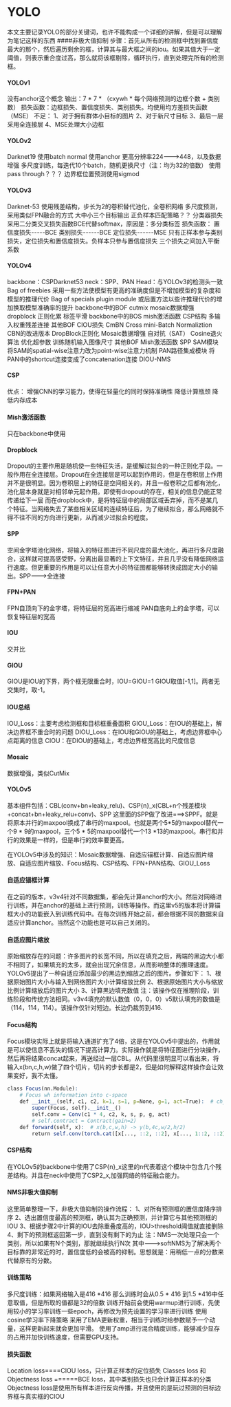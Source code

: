# YOLO
本文主要记录YOLO的部分关键词，也许不能构成一个详细的讲解，但是可以理解为笔记这样的东西
####非极大值抑制
步骤：首先从所有的检测框中找到置信度最大的那个，然后遍历剩余的框，计算其与最大框之间的iou。如果其值大于一定阈值，则表示重合度过高，那么就将该框剔除，循环执行，直到处理完所有的检测框。
#### YOLOv1
没有anchor这个概念
输出：7 * 7 * （cxywh * 每个网络预测的边框个数 + 类别数）
损失函数：边框损失、置信度损失、类别损失。均使用均方差损失函数（MSE）
不足：
1、对于拥有群体小目标的图片
2、对于新尺寸目标
3、最后一层采用全连接层
4、MSE处理大小边框
#### YOLOv2
Darknet19
使用batch normal
使用anchor
更高分辨率224--->448，以及数据增强
多尺度训练，每迭代10个batch，随机更换尺寸（注：均为32的倍数）
使用pass through？？？
边界框位置预测使用sigmod
#### YOLOv3
Darknet-53
使用残差结构，步长为2的卷积替代池化，全卷积网络
多尺度预测，采用类似FPN融合的方式
大中小三个目标输出
正负样本匹配策略？？
分类器损失采用二分类交叉损失函数BCE代替softmax，原因是：多分类标签
损失函数：
置信度损失-----BCE
类别损失------BCE
定位损失------MSE
只有正样本参与类别损失，定位损失和置信度损失。负样本只参与置信度损失
三个损失之间加入平衡系数
#### YOLOv4
backbone：CSPDarknet53
neck：SPP、PAN
Head：与YOLOv3的检测头一致
Bag of freebies
采用一些方法使模型有更高的准确度但是不增加模型的复杂度和模型的推理代价
Bag of specials
plugin module 或后置方法以些许推理代价的增加换取模型准确率的提升
backbone中的BOF
    cutmix
    mosaic数据增强
    dropblock 正则化累
    标签平滑
backbone中的BOS
    mish激活函数
    CSP结构
    多输入权重残差连接
其他BOF
    CIOU损失
    CmBN
    Cross mini-Batch Normaliztion
    CBN的改进版本
    DropBlock正则化
    Mosaic数据增强
    自对抗（SAT）
    Cosine退火算法
    优化超参数
    训练随机输入图像尺寸
其他BOF
    Mish激活函数
    SPP
    SAM模块将SAM的spatial-wise注意力改为point-wise注意力机制
    PAN路径集成模块 将PAN中的shortcut连接变成了concatenation连接
    DIOU-NMS

#### CSP
优点：
增强CNN的学习能力，使得在轻量化的同时保持准确性
降低计算瓶颈
降低内存成本
#### Mish激活函数
只在backbone中使用
#### Dropblock
Dropout的主要作用是随机使一些特征失活，是缓解过拟合的一种正则化手段。一般作用在全连接层。Dropout在全连接层是可以起到作用的，但是在卷积层上作用并不是很明显。因为卷积层上的特征是空间相关的，并且一般卷积之后都有池化，池化层本身就是对相邻单元起作用。即使有dropout的存在，相关的信息仍能正常传递给下一层
而在dropblock中，是将特征层中的局部区域丢弃掉，而不是某几个特征。当网络失去了某些相关区域的连续特征后，为了继续拟合，那么网络就不得不往不同的方向进行更新，从而减少过拟合的程度。
#### SPP
空间金字塔池化网络，将输入的特征图进行不同尺度的最大池化，再进行多尺度融合，这样就可提高感受野，分离出最显著的上下文特征，并且几乎没有降低网络运行速度。但更重要的作用是可以让任意大小的特征图都能够转换成固定大小的输出。SPP--->全连接
#### FPN+PAN
FPN自顶向下的金字塔，将特征层的宽高进行缩减
PAN自底向上的金字塔，可以恢复特征层的宽高
#### IOU
交并比
#### GIOU
GIOU是IOU的下界，两个框无限重合时，IOU=GIOU=1
GIOU取值[-1,1]。两者无交集时，取-1。
#### IOU总结
IOU_Loss：主要考虑检测框和目标框重叠面积
GIOU_Loss：在IOU的基础上，解决边界框不重合时的问题
DIOU_Loss：在IOU和GIOU的基础上，考虑边界框中心点距离的信息
CIOU：在DIOU的基础上，考虑边界框宽高比的尺度信息
#### Mosaic
数据增强，类似CutMix

#### YOLOv5
基本组件包括：CBL(conv+bn+leaky_relu)、CSP{n}_x(CBL+n个残差模块+concat+bn+leaky_relu+conv)、SPP
这里面的SPP做了改进===>SPPF。就是将原本并行的maxpool换成了串行的maxpool。也就是两个5*5的maxpool替代一个9 * 9的maxpool，三个5 * 5的maxpool替代一个13 *13的maxpool。串行和并行的效果是一样的，但是串行的效率要更高。

在YOLOv5中涉及的知识：Mosaic数据增强、自适应锚框计算、自适应图片缩放、自适应图片缩放、Focus结构、CSP结构、FPN+PAN结构、GIOU_Loss
#### 自适应锚框计算
在之前的版本，v3v4针对不同数据集，都会先计算anchor的大小。然后对网络进行训练，并在anchor的基础上进行预测，训练等操作。而这里v5的版本将计算锚框大小的功能嵌入到训练代码中。在每次训练开始之前，都会根据不同的数据来自适应计算anchor。当然这个功能也是可以自己关闭的。
#### 自适应图片缩放
原始缩放存在的问题：许多图片的长宽不同，所以在填充之后，两端的黑边大小都不相同了，如果填充的太多，就会出现冗余信息，从而影响整体的推理速度。YOLOv5提出了一种自适应添加最少的黑边到缩放之后的图片。步骤如下：
1、根据原始图片大小与输入到网络图片大小计算缩放比例
2、根据原始图片大小与缩放比例计算缩放后的图片大小
3、计算黑边填充数值
注：该操作仅在推理阶段，训练阶段和传统方法相同。v3v4填充的默认数值（0，0，0）v5默认填充的数值是（114，114，114）。该操作仅针对短边。长边仍裁剪到416.
#### Focus结构
Focus模块实际上就是将输入通道扩充了4倍，这是在YOLOv5中提出的，作用就是可以使信息不丢失的情况下提高计算力。实际操作就是将特征图进行分块操作，然后再将结果concat起来，再送经过一层CBL。从代码里很明显可以看出来，将输入x(bn,c,h,w)做了四个切片，切片的步长都是2，但是如何解释这样操作会让效果变好，我不太懂。
```r
class Focus(nn.Module):
    # Focus wh information into c-space
    def __init__(self, c1, c2, k=1, s=1, p=None, g=1, act=True):  # ch_in, ch_out, kernel, stride, padding, groups
        super(Focus, self).__init__()
        self.conv = Conv(c1 * 4, c2, k, s, p, g, act)
        # self.contract = Contract(gain=2)
    def forward(self, x):  # x(b,c,w,h) -> y(b,4c,w/2,h/2)
        return self.conv(torch.cat([x[..., ::2, ::2], x[..., 1::2, ::2], x[..., ::2, 1::2], x[..., 1::2, 1::2]], 1))
```
#### CSP结构
在YOLOv5的backbone中使用了CSP{n}_x这里的n代表着这个模块中包含几个残差结构。并且在neck中使用了CSP2_x,加强网络的特征融合能力。
#### NMS非极大值抑制
这里简单整理一下，非极大值抑制的操作流程：
1、对所有预测框的置信度降序排序
2、选出置信度最高的预测框，确认其为正确预测，并计算它与其他预测框的IOU
3、根据步骤2中计算的IOU去除重叠度高的，IOU>threshold阈值就直接删除
4、剩下的预测框返回第一步，直到没有剩下的为止
注：NMS一次处理只会一个类别，所以如果有N个类别，那就继续执行N次
其中--->softNMS为了解决两个目标靠的非常近的时，置信度低的会被高的抑制。思想就是：用稍低一点的分数来代替原有的分数。
#### 训练策略
多尺度训练：如果网络输入是416 *416 那么训练时会从0.5 * 416 到1.5 *416中任意取值，但是所取的值都是32的倍数
训练开始前会使用warmup进行训练，先使用较小的学习率训练一些epoch，再修改为预先设置的学习率进行训练
使用cosine学习率下降策略
采用了EMA更新权重，相当于训练时给参数赋予一个动量，这样更新起来就会更加平滑。
使用了amp进行混合精度训练，能够减少显存的占用并加快训练速度，但需要GPU支持。
#### 损失函数
Location loss====CIOU loss，只计算正样本的定位损失
Classes loss 和 Objectness loss ======BCE loss，其中类别损失也只会计算正样本的分类
Objectness loss是使用所有样本进行反向传播，并且使用的是玩过预测的目标边界框与真实框的CIOU

